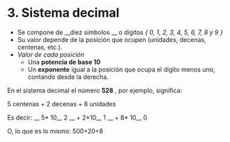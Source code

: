 # 3. Sistema decimal

* Se compone de  __diez símbolos __ o dígitos  _\{ 0, 1, 2, 3, 4, 5, 6, 7, 8 y 9 \}_
* Su valor depende de la posición que ocupen \(unidades, decenas, centenas, etc\.\)\.
* _Valor de cada posición_
  * Una  __potencia de base 10__
  * Un  __exponente__  igual a la posición que ocupa el dígito menos uno, contando desde la derecha\.

En el sistema decimal el número  __528__ , por ejemplo, significa:

5 centenas \+ 2 decenas \+ 8 unidades

Es decir:  __ 5\* 10__ 2 __ \+ 2\*10__ 1 __ \+ 8\* 10__ 0

O, lo que es lo mismo: 500\+20\+8